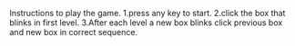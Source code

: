 Instructions to play the game.
1.press any key to start.
2.click the box that blinks in first level.
3.After each level a new box blinks click previous box and new box in correct sequence.
